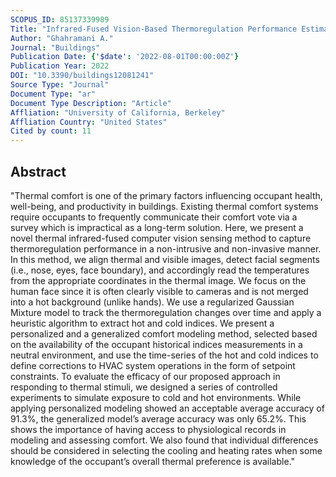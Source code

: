 ```yaml
---
SCOPUS_ID: 85137339989
Title: "Infrared-Fused Vision-Based Thermoregulation Performance Estimation for Personal Thermal Comfort-Driven HVAC System Controls"
Author: "Ghahramani A."
Journal: "Buildings"
Publication Date: {'$date': '2022-08-01T00:00:00Z'}
Publication Year: 2022
DOI: "10.3390/buildings12081241"
Source Type: "Journal"
Document Type: "ar"
Document Type Description: "Article"
Affliation: "University of California, Berkeley"
Affliation Country: "United States"
Cited by count: 11
---
```


## Abstract
"Thermal comfort is one of the primary factors influencing occupant health, well-being, and productivity in buildings. Existing thermal comfort systems require occupants to frequently communicate their comfort vote via a survey which is impractical as a long-term solution. Here, we present a novel thermal infrared-fused computer vision sensing method to capture thermoregulation performance in a non-intrusive and non-invasive manner. In this method, we align thermal and visible images, detect facial segments (i.e., nose, eyes, face boundary), and accordingly read the temperatures from the appropriate coordinates in the thermal image. We focus on the human face since it is often clearly visible to cameras and is not merged into a hot background (unlike hands). We use a regularized Gaussian Mixture model to track the thermoregulation changes over time and apply a heuristic algorithm to extract hot and cold indices. We present a personalized and a generalized comfort modeling method, selected based on the availability of the occupant historical indices measurements in a neutral environment, and use the time-series of the hot and cold indices to define corrections to HVAC system operations in the form of setpoint constraints. To evaluate the efficacy of our proposed approach in responding to thermal stimuli, we designed a series of controlled experiments to simulate exposure to cold and hot environments. While applying personalized modeling showed an acceptable average accuracy of 91.3%, the generalized model’s average accuracy was only 65.2%. This shows the importance of having access to physiological records in modeling and assessing comfort. We also found that individual differences should be considered in selecting the cooling and heating rates when some knowledge of the occupant’s overall thermal preference is available."
